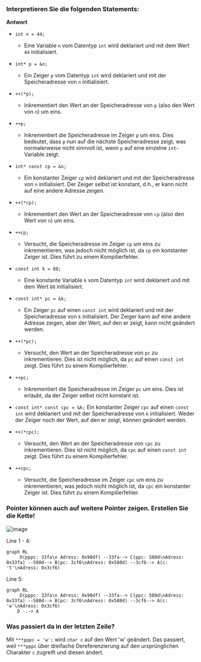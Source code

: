 ### Interpretieren Sie die folgenden Statements:

**Antwort**

- `int n = 44;`
	- Eine Variable `n` vom Datentyp `int` wird deklariert und mit dem Wert `44` initialisiert.

- `int* p = &n;`
	- Ein Zeiger `p` vom Datentyp `int` wird deklariert und mit der Speicheradresse von `n` initialisiert.
  
- `++(*p);`
	- Inkrementiert den Wert an der Speicheradresse von `p` (also den Wert von `n`) um eins.
  
- `++p;`
	- Inkrementiert die Speicheradresse im Zeiger `p` um eins. Dies bedeutet, dass `p` nun auf die nächste Speicheradresse zeigt, was normalerweise nicht sinnvoll ist, wenn `p` auf eine einzelne `int`-Variable zeigt.
  
- `int* const cp = &n;`
	- Ein konstanter Zeiger `cp` wird deklariert und mit der Speicheradresse von `n` initialisiert. Der Zeiger selbst ist konstant, d.h., er kann nicht auf eine andere Adresse zeigen.

- `++(*cp);` 
	- Inkrementiert den Wert an der Speicheradresse von `cp` (also den Wert von `n`) um eins.

- `++cp;`
	- Versucht, die Speicheradresse im Zeiger `cp` um eins zu inkrementieren, was jedoch nicht möglich ist, da `cp` ein konstanter Zeiger ist. Dies führt zu einem Kompilierfehler.

- `const int k = 88;`
	- Eine konstante Variable `k` vom Datentyp `int` wird deklariert und mit dem Wert `88` initialisiert.

- `const int* pc = &k;`
	- Ein Zeiger `pc` auf einen `const int` wird deklariert und mit der Speicheradresse von `k` initialisiert. Der Zeiger kann auf eine andere Adresse zeigen, aber der Wert, auf den er zeigt, kann nicht geändert werden.

- `++(*pc);`
	- Versucht, den Wert an der Speicheradresse von `pc` zu inkrementieren. Dies ist nicht möglich, da `pc` auf einen `const int` zeigt. Dies führt zu einem Kompilierfehler.

- `++pc;`
	- Inkrementiert die Speicheradresse im Zeiger `pc` um eins. Dies ist erlaubt, da der Zeiger selbst nicht konstant ist.

- `const int* const cpc = &k;`
Ein konstanter Zeiger `cpc` auf einen `const int` wird deklariert und mit der Speicheradresse von `k` initialisiert. Weder der Zeiger noch der Wert, auf den er zeigt, können geändert werden.

- `++(*cpc);`  
	- Versucht, den Wert an der Speicheradresse von `cpc` zu inkrementieren. Dies ist nicht möglich, da `cpc` auf einen `const int` zeigt. Dies führt zu einem Kompilierfehler.

- `++cpc;`
	- Versucht, die Speicheradresse im Zeiger `cpc` um eins zu inkrementieren, was jedoch nicht möglich ist, da `cpc` ein konstanter Zeiger ist. Dies führt zu einem Kompilierfehler.

### Pointer können auch auf weitere Pointer zeigen. Erstellen Sie die Kette!
![image](https://github.com/Code-Hauptwache/Cpp_SoSe24_Hoffman/assets/103366844/aa715456-5e86-48be-a1fc-0475d75969bf)
<!--
char c = 't';
char* pc = &c;
char** ppc = &pc;
char*** pppc = &ppc;

***pppc = 'w';
-->

Line 1 - 4:
```mermaid
graph RL
	 D(pppc: 33fa\n Adress: 0x90df) --33fa--> C(ppc: 580d\nAdress: 0x33fa) --580d--> B(pc: 3cf6\nAdress: 0x580d) --3cf6--> A(c: 't'\nAdress: 0x3cf6)
```
Line 5:
```mermaid
graph RL
	 D(pppc: 33fa\n Adress: 0x90df) --33fa--> C(ppc: 580d\nAdress: 0x33fa) --580d--> B(pc: 3cf6\nAdress: 0x580d) --3cf6--> A(c: 'w'\nAdress: 0x3cf6)
	D -.-> A
```

### Was passiert da in der letzten Zeile?
Mit `***pppc = 'w';` wird `char c` auf den Wert 'w' geändert. Das passiert, weil `***pppc` über dreifache Dereferenzierung auf den ursprünglichen Charakter `c` zugreift und diesen ändert.
